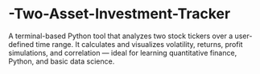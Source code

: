 # -Two-Asset-Investment-Tracker
A terminal-based Python tool that analyzes two stock tickers over a user-defined time range. It calculates and visualizes volatility, returns, profit simulations, and correlation — ideal for learning quantitative finance, Python, and basic data science.
